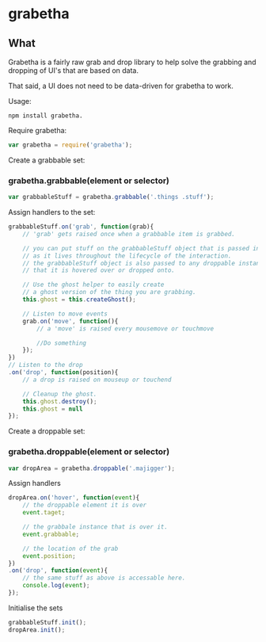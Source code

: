 grabetha
========

## What

Grabetha is a fairly raw grab and drop library to help solve the grabbing and dropping of UI's that are based on data.

That said, a UI does not need to be data-driven for grabetha to work.

Usage:

    npm install grabetha.

Require grabetha:

```javascript
var grabetha = require('grabetha');
```

Create a grabbable set:

### grabetha.grabbable(element or selector)

```javascript
var grabbableStuff = grabetha.grabbable('.things .stuff');
```

Assign handlers to the set:

```javascript
grabbableStuff.on('grab', function(grab){
    // 'grab' gets raised once when a grabbable item is grabbed.

    // you can put stuff on the grabbableStuff object that is passed in,
    // as it lives throughout the lifecycle of the interaction.
    // the grabbableStuff object is also passed to any droppable instances
    // that it is hovered over or dropped onto.

    // Use the ghost helper to easily create
    // a ghost version of the thing you are grabbing.
    this.ghost = this.createGhost();

    // Listen to move events
    grab.on('move', function(){
        // a 'move' is raised every mousemove or touchmove

        //Do something
    });
})
// Listen to the drop
.on('drop', function(position){
    // a drop is raised on mouseup or touchend

    // Cleanup the ghost.
    this.ghost.destroy();
    this.ghost = null
});
```

Create a droppable set:

### grabetha.droppable(element or selector)

```javascript
var dropArea = grabetha.droppable('.majigger');
```

Assign handlers

```javascript
dropArea.on('hover', function(event){
    // the droppable element it is over
    event.taget;

    // the grabbale instance that is over it.
    event.grabbable;

    // the location of the grab
    event.position;
})
.on('drop', function(event){
    // the same stuff as above is accessable here.
    console.log(event);
});
```

Initialise the sets
```javascript
grabbableStuff.init();
dropArea.init();
```
